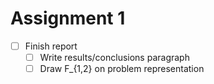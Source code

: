 # Assignment 1

- [ ] Finish report
  - [ ] Write results/conclusions paragraph
  - [ ] Draw F_{1,2} on problem representation
